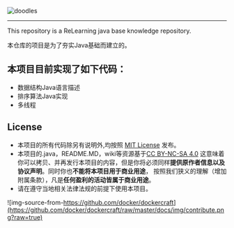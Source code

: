 ![doodles](https://www.google.com/logos/doodles/2016/teachers-day-2016-us-6296626244091904.2-hp2x.gif)

----
This repository is a ReLearning java base knowledge repository.

本仓库的项目是为了夯实Java基础而建立的。
## 本项目目前实现了如下代码：

* 数据结构Java语言描述
* 排序算法Java实现
* 多线程

## License
- 本项目的所有代码除另有说明外,均按照 [MIT License](https://github.com/racaljk/hosts/blob/master/LICENSE) 发布。
- 本项目的.java，README.MD，wiki等资源基于[CC BY-NC-SA 4.0](https://creativecommons.org/licenses/by-nc-sa/4.0/)
  这意味着你可以拷贝、并再发行本项目的内容，但是你将必须同样**提供原作者信息以及协议声明**。同时你也**不能将本项目用于商业用途**，
  按照我们狭义的理解（增加附属条款），凡是**任何盈利的活动皆属于商业用途**。
- 请在遵守当地相关法律法规的前提下使用本项目。

![img-source-from-https://github.com/docker/dockercraft](https://github.com/docker/dockercraft/raw/master/docs/img/contribute.png?raw=true)
